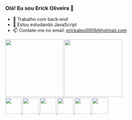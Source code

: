 ### Olá! Eu sou Erick Oliveira 👋

- 🔭 Trabalho com back-end
- 🌱 Estou estudando JavaScript
- 📫 Contate-me no email: erickalex0909@hotmail.com

<div align="left">
<a href="https://github.com/ErickOliveira0909">
<img height="180em" src="https://github-readme-stats.vercel.app/api?username=ErickOliveira0909&show_icons=true&theme=dark&include_all_commits=true&count_private=true"/>
<img height="180em" src="https://github-readme-stats.vercel.app/api/top-langs/?username=ErickOliveira0909&layout=compact&langs_count=7&theme=dark"/>
</div>
<img height="50em" src="https://cdn.jsdelivr.net/gh/devicons/devicon/icons/python/python-original.svg" />
<img height="50em" src="https://cdn.jsdelivr.net/gh/devicons/devicon/icons/django/django-plain-wordmark.svg" />
<img height="50em" src="https://cdn.jsdelivr.net/gh/devicons/devicon/icons/html5/html5-original.svg" />
<img height="50em" src="https://cdn.jsdelivr.net/gh/devicons/devicon/icons/css3/css3-original.svg" />
<img height="50em" src="https://cdn.jsdelivr.net/gh/devicons/devicon/icons/cplusplus/cplusplus-original.svg" />
<img height="50em" src="https://cdn.jsdelivr.net/gh/devicons/devicon/icons/javascript/javascript-original.svg" />
          
          

          
          
          
